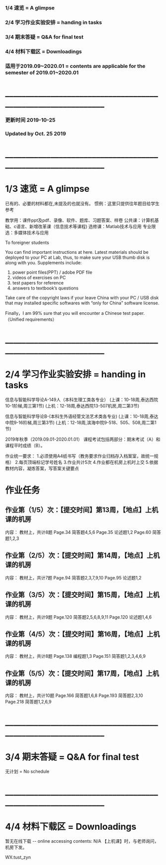 ### 1/4 速览 = A glimpse
### 2/4 学习作业实验安排 = handing in tasks
### 3/4 期末答疑 = Q&A for final test
### 4/4 材料下载区 = Downloadings
### 适用于2019.09~2020.01 = contents are applicable for the semester of 2019.01~2020.01

# _____________________________________________________________
### 更新时间 2019-10-25 
### Updated by Oct. 25 2019
# _____________________________________________________________
# 1/3 速览 = A glimpse
已有的、必要的材料都在,未提及的也就没有。
惯例：这里只提供往年题目给学生参考
 

教学用：课件ppt及pdf、录像、软件、题库、习题答案、样卷
公共课：计算机基础、c语言、新增改革课（信息技术等课程)
选修课：Matlab技术与应用
专业限选：多媒体技术与应用 
 
To foreigner students

You can find important instructions at here. 
Latest materials should be deployed to your PC at Lab, thus, to make sure your USB thumb disk is along with you.
Supplements include: 

1. power point files(PPT) / adobe PDF file 
2. videos of exercises on PC 
3. test papers for reference 
4. answers to textbook’s questions  

Take care of the copyright laws if your leave China with your PC / USB disk that may installed specific softwares with “only for China” software license.

Finally，I am 99% sure that you will encounter a Chinese test paper. （Unified requirements）
# _____________________________________________________________
# 2/4 学习作业实验安排 = handing in tasks
信息与智能科学导论A-149人（本科生理工类各专业）
(上课：10-18周,泰达西院10-1阶梯,周三第1节)
(上机：12-18周,泰达西院13-507机房,周二第3节)


信息与智能科学导论B-(本科生外语经管文法艺术类各专业)
(上课：10-18周,泰达中院9-16阶梯,周三第3节)
(上机：12-18周,滨海中院9-518、505、508,周二第1节)

2019年秋季（2019.09.01-2020.01.01）
课程考试包括两部分：期末考试（A）和课程平时成绩（B）。

作业统一要求：
1.必须使用A4纸书写（教务要求作业归档存入档案室，故统一规格）
2.每页顶端标记学号姓名
3.作业共计5次
4.作业都在机房上机时上交
5.依据教材内容，凝炼答案，写答案关键要点

# 作业任务

## 作业第（1/5）次：【提交时间】第13周，【地点】上机课的机房
内容：
教材上，共计8题
Page.34 简答题4,5,6
Page.35 论述题1,2
Page.60 简答题1,2,3


## 作业第（2/5）次：【提交时间】第14周，【地点】上机课的机房
内容：
教材上，共计7题
Page.94 简答题2,3,7,9,10
Page.95 论述题1,2 

## 作业第（3/5）次：【提交时间】第15周，【地点】上机课的机房
内容：
教材上，共计9题
Page.120 简答题2,5,6,8,9,11
Page.120 论述题1,4,6 

## 作业第（4/5）次：【提交时间】第16周，【地点】上机课的机房
内容：
教材上，共计8题
Page.138 编程题1,3
Page.151 简答题1,2,3,4,6,9 

## 作业第（5/5）次：【提交时间】第17周，【地点】上机课的机房
内容：
教材上，共计10题
Page.166 简答题1,6,8
Page.193 简答题2,3,10
Page.218 简答题1,2,6,9

# _____________________________________________________________
# 3/4 期末答疑 = Q&A for final test

无计划 = No schedule

# _____________________________________________________________
# 4/4 材料下载区 = Downloadings
暂无在线下载 -- online accessing contents: N/A
【上机课】时，与老师询问，机房下发。


WX:tust_zyn

